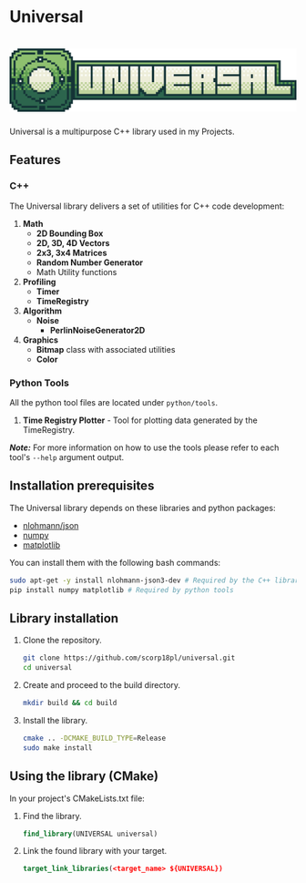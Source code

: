 # Universal

<h1 align="center">
  <img src="static/universal-logo-name-high-res.png" alt="Universal">
</h1>

Universal is a multipurpose C++ library used in my Projects.

## Features
### C++
The Universal library delivers a set of utilities for C++ code development: 
1. **Math**
   - **2D Bounding Box**
   - **2D, 3D, 4D Vectors**
   - **2x3, 3x4 Matrices**
   - **Random Number Generator**
   - Math Utility functions
2. **Profiling**
   - **Timer**
   - **TimeRegistry**
3. **Algorithm**
   - **Noise** 
        - **PerlinNoiseGenerator2D**
4. **Graphics**
   - **Bitmap** class with associated utilities
   - **Color**
### Python Tools
All the python tool files are located under `python/tools`.
1. **Time Registry Plotter** - Tool for plotting data generated by the TimeRegistry.

***Note:*** For more information on how to use the tools please refer to each tool's `--help` argument output.

## Installation prerequisites
The Universal library depends on these libraries and python packages:

 - [nlohmann/json](https://github.com/nlohmann/json)
 - [numpy](https://numpy.org/)
 - [matplotlib](https://matplotlib.org/)

You can install them with the following bash commands:
```Bash
sudo apt-get -y install nlohmann-json3-dev # Required by the C++ library
pip install numpy matplotlib # Required by python tools
```
## Library installation
1. Clone the repository.
    ```bash
    git clone https://github.com/scorp18pl/universal.git
    cd universal
    ```
2. Create and proceed to the build directory.
    ```bash
    mkdir build && cd build
    ```
3. Install the library.
    ```bash
    cmake .. -DCMAKE_BUILD_TYPE=Release
    sudo make install
    ```

## Using the library (CMake)
In your project's CMakeLists.txt file:
1. Find the library.
    ```CMake
    find_library(UNIVERSAL universal)
    ```
2. Link the found library with your target.
    ```CMake
    target_link_libraries(<target_name> ${UNIVERSAL})
    ```
